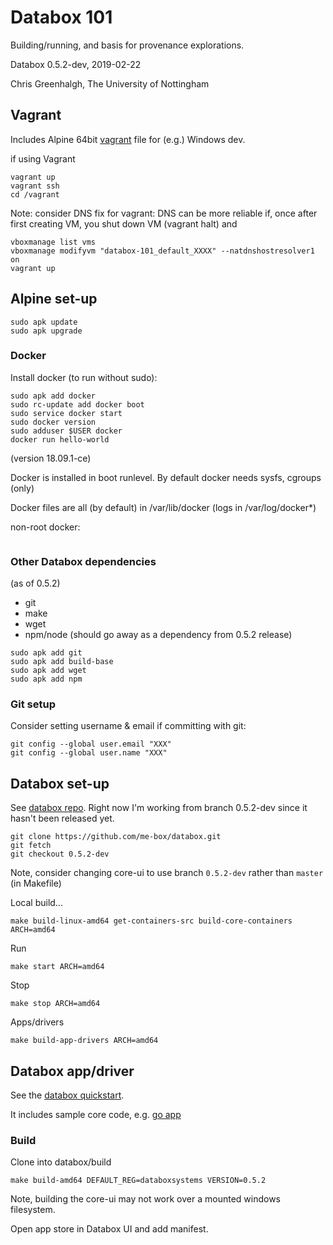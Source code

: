 # Databox 101

Building/running, and basis for provenance explorations.

Databox 0.5.2-dev, 2019-02-22

Chris Greenhalgh, The University of Nottingham

## Vagrant

Includes Alpine 64bit [vagrant](https://www.vagrantup.com/) file for (e.g.) Windows dev.

if using Vagrant
```
vagrant up
vagrant ssh
cd /vagrant
```

Note: consider DNS fix for vagrant: DNS can be more reliable if, once after first creating VM, you shut down VM (vagrant halt) and
```
vboxmanage list vms
vboxmanage modifyvm "databox-101_default_XXXX" --natdnshostresolver1 on
vagrant up
```

## Alpine set-up

```
sudo apk update
sudo apk upgrade
```

### Docker 

Install docker (to run without sudo):
```
sudo apk add docker
sudo rc-update add docker boot
sudo service docker start
sudo docker version
sudo adduser $USER docker
docker run hello-world
```
(version 18.09.1-ce)

Docker is installed in boot runlevel. 
By default docker needs sysfs, cgroups (only)

Docker files are all (by default) in /var/lib/docker (logs in /var/log/docker*)

non-root docker:
```
```


### Other Databox dependencies

(as of 0.5.2)
- git
- make
- wget
- npm/node (should go away as a dependency from 0.5.2 release)

```
sudo apk add git
sudo apk add build-base
sudo apk add wget
sudo apk add npm
```



### Git setup

Consider setting username & email if committing with git:
```
git config --global user.email "XXX"
git config --global user.name "XXX"
```

## Databox set-up

See [databox repo](https://github.com/me-box/databox).
Right now I'm working from branch 0.5.2-dev since it hasn't been released yet.

```
git clone https://github.com/me-box/databox.git
git fetch
git checkout 0.5.2-dev
```
Note, consider changing core-ui to use branch `0.5.2-dev` rather than `master` (in Makefile)

Local build...
```
make build-linux-amd64 get-containers-src build-core-containers ARCH=amd64
```

Run
```
make start ARCH=amd64
```

Stop 
```
make stop ARCH=amd64
```


Apps/drivers
```
make build-app-drivers ARCH=amd64
```

## Databox app/driver

See the [databox quickstart](https://github.com/me-box/databox-quickstart/).

It includes sample core code, e.g. [go app](https://github.com/me-box/databox-quickstart/tree/0.5.2-dev/go/app)

### Build

Clone into databox/build

```
make build-amd64 DEFAULT_REG=databoxsystems VERSION=0.5.2
```
Note, building the core-ui may not work over a mounted windows filesystem.

Open app store in Databox UI and add manifest.

